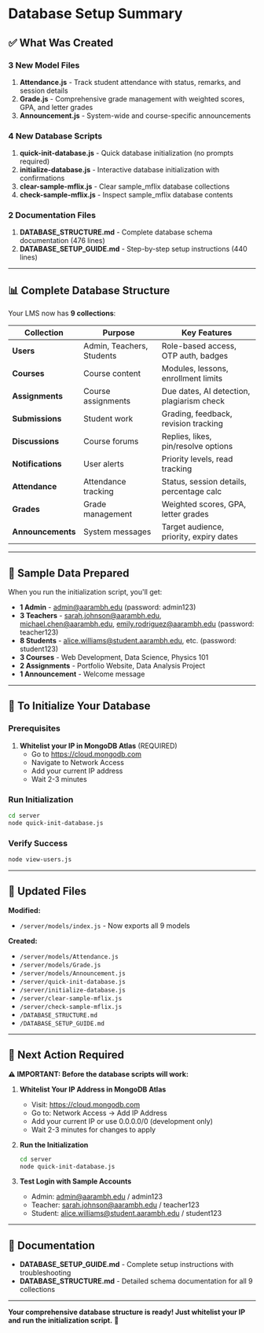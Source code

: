 # Database Setup Summary

## ✅ What Was Created

### 3 New Model Files
1. **Attendance.js** - Track student attendance with status, remarks, and session details
2. **Grade.js** - Comprehensive grade management with weighted scores, GPA, and letter grades
3. **Announcement.js** - System-wide and course-specific announcements

### 4 New Database Scripts
1. **quick-init-database.js** - Quick database initialization (no prompts required)
2. **initialize-database.js** - Interactive database initialization with confirmations
3. **clear-sample-mflix.js** - Clear sample_mflix database collections
4. **check-sample-mflix.js** - Inspect sample_mflix database contents

### 2 Documentation Files
1. **DATABASE_STRUCTURE.md** - Complete database schema documentation (476 lines)
2. **DATABASE_SETUP_GUIDE.md** - Step-by-step setup instructions (440 lines)

---

## 📊 Complete Database Structure

Your LMS now has **9 collections**:

| Collection | Purpose | Key Features |
|------------|---------|--------------|
| **Users** | Admin, Teachers, Students | Role-based access, OTP auth, badges |
| **Courses** | Course content | Modules, lessons, enrollment limits |
| **Assignments** | Course assignments | Due dates, AI detection, plagiarism check |
| **Submissions** | Student work | Grading, feedback, revision tracking |
| **Discussions** | Course forums | Replies, likes, pin/resolve options |
| **Notifications** | User alerts | Priority levels, read tracking |
| **Attendance** | Attendance tracking | Status, session details, percentage calc |
| **Grades** | Grade management | Weighted scores, GPA, letter grades |
| **Announcements** | System messages | Target audience, priority, expiry dates |

---

## 🔐 Sample Data Prepared

When you run the initialization script, you'll get:

- **1 Admin** - admin@aarambh.edu (password: admin123)
- **3 Teachers** - sarah.johnson@aarambh.edu, michael.chen@aarambh.edu, emily.rodriguez@aarambh.edu (password: teacher123)
- **8 Students** - alice.williams@student.aarambh.edu, etc. (password: student123)
- **3 Courses** - Web Development, Data Science, Physics 101
- **2 Assignments** - Portfolio Website, Data Analysis Project
- **1 Announcement** - Welcome message

---

## 🚀 To Initialize Your Database

### Prerequisites
1. **Whitelist your IP in MongoDB Atlas** (REQUIRED)
   - Go to https://cloud.mongodb.com
   - Navigate to Network Access
   - Add your current IP address
   - Wait 2-3 minutes

### Run Initialization
```bash
cd server
node quick-init-database.js
```

### Verify Success
```bash
node view-users.js
```

---

## 📁 Updated Files

**Modified:**
- `/server/models/index.js` - Now exports all 9 models

**Created:**
- `/server/models/Attendance.js`
- `/server/models/Grade.js`
- `/server/models/Announcement.js`
- `/server/quick-init-database.js`
- `/server/initialize-database.js`
- `/server/clear-sample-mflix.js`
- `/server/check-sample-mflix.js`
- `/DATABASE_STRUCTURE.md`
- `/DATABASE_SETUP_GUIDE.md`

---

## 🎯 Next Action Required

**⚠️ IMPORTANT: Before the database scripts will work:**

1. **Whitelist Your IP Address in MongoDB Atlas**
   - Visit: https://cloud.mongodb.com
   - Go to: Network Access → Add IP Address
   - Add your current IP or use 0.0.0.0/0 (development only)
   - Wait 2-3 minutes for changes to apply

2. **Run the Initialization**
   ```bash
   cd server
   node quick-init-database.js
   ```

3. **Test Login with Sample Accounts**
   - Admin: admin@aarambh.edu / admin123
   - Teacher: sarah.johnson@aarambh.edu / teacher123
   - Student: alice.williams@student.aarambh.edu / student123

---

## 📖 Documentation

- **DATABASE_SETUP_GUIDE.md** - Complete setup instructions with troubleshooting
- **DATABASE_STRUCTURE.md** - Detailed schema documentation for all 9 collections

---

**Your comprehensive database structure is ready! Just whitelist your IP and run the initialization script.** 🎉

